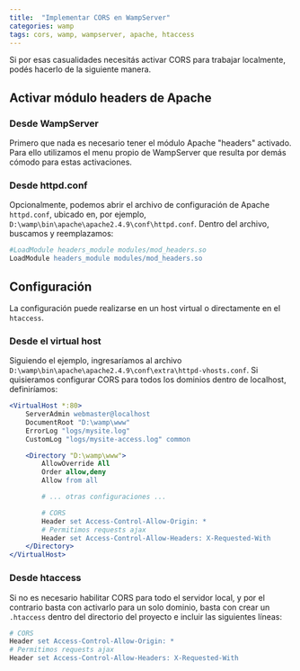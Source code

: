 ```yaml
---
title:  "Implementar CORS en WampServer"
categories: wamp
tags: cors, wamp, wampserver, apache, htaccess
---
```


Si por esas casualidades necesitás activar CORS para trabajar localmente, podés
hacerlo de la siguiente manera.

## Activar módulo headers de Apache

### Desde WampServer
Primero que nada es necesario tener el módulo Apache "headers" activado. Para ello
utilizamos el menu propio de WampServer que resulta por demás cómodo para estas activaciones.

### Desde httpd.conf
Opcionalmente, podemos abrir el archivo de configuración de Apache `httpd.conf`,
ubicado en, por ejemplo, `D:\wamp\bin\apache\apache2.4.9\conf\httpd.conf`.
Dentro del archivo, buscamos y reemplazamos:

```apache
#LoadModule headers_module modules/mod_headers.so
LoadModule headers_module modules/mod_headers.so
```

## Configuración
La configuración puede realizarse en un host virtual o directamente en el `htaccess`.

### Desde el virtual host
Siguiendo el ejemplo, ingresaríamos al archivo `D:\wamp\bin\apache\apache2.4.9\conf\extra\httpd-vhosts.conf`. Si quisieramos configurar CORS
para todos los dominios dentro de localhost, definiríamos:

```apache
<VirtualHost *:80>
    ServerAdmin webmaster@localhost
    DocumentRoot "D:\wamp\www"
    ErrorLog "logs/mysite.log"
    CustomLog "logs/mysite-access.log" common

    <Directory "D:\wamp\www">
        AllowOverride All
        Order allow,deny
        Allow from all

        # ... otras configuraciones ...

        # CORS
        Header set Access-Control-Allow-Origin: *
        # Permitimos requests ajax
        Header set Access-Control-Allow-Headers: X-Requested-With
    </Directory>
</VirtualHost>
```

### Desde htaccess
Si no es necesario habilitar CORS para todo el servidor local, y por el contrario
basta con activarlo para un solo dominio, basta con crear un `.htaccess` dentro
del directorio del proyecto e incluir las siguientes líneas:

```apache
# CORS
Header set Access-Control-Allow-Origin: *
# Permitimos requests ajax
Header set Access-Control-Allow-Headers: X-Requested-With
```

